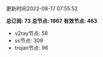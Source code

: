 更新时间2022-08-17 07:55:52

**总订阅: 73**
**总节点: 1867**
**有效节点: 463**
- v2ray节点: 58
- ss节点: 309
- trojan节点: 96
